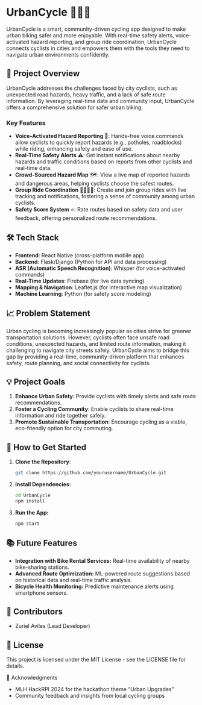# UrbanCycle 🚴‍♀️🌆

UrbanCycle is a smart, community-driven cycling app designed to make urban biking safer and more enjoyable. With real-time safety alerts, voice-activated hazard reporting, and group ride coordination, UrbanCycle connects cyclists in cities and empowers them with the tools they need to navigate urban environments confidently.

## 🚀 Project Overview
UrbanCycle addresses the challenges faced by city cyclists, such as unexpected road hazards, heavy traffic, and a lack of safe route information. By leveraging real-time data and community input, UrbanCycle offers a comprehensive solution for safer urban biking.

### Key Features
- **Voice-Activated Hazard Reporting** 🎤: Hands-free voice commands allow cyclists to quickly report hazards (e.g., potholes, roadblocks) while riding, enhancing safety and ease of use.
- **Real-Time Safety Alerts** ⚠️: Get instant notifications about nearby hazards and traffic conditions based on reports from other cyclists and real-time data.
- **Crowd-Sourced Hazard Map** 🗺️: View a live map of reported hazards and dangerous areas, helping cyclists choose the safest routes.
- **Group Ride Coordination** 🚴‍♂️🚴‍♀️: Create and join group rides with live tracking and notifications, fostering a sense of community among urban cyclists.
- **Safety Score System** ⭐: Rate routes based on safety data and user feedback, offering personalized route recommendations.

## 🛠️ Tech Stack
- **Frontend**: React Native (cross-platform mobile app)
- **Backend**: Flask/Django (Python for API and data processing)
- **ASR (Automatic Speech Recognition)**: Whisper (for voice-activated commands)
- **Real-Time Updates**: Firebase (for live data syncing)
- **Mapping & Navigation**: Leaflet.js (for interactive map visualization)
- **Machine Learning**: Python (for safety score modeling)

## 📈 Problem Statement
Urban cycling is becoming increasingly popular as cities strive for greener transportation solutions. However, cyclists often face unsafe road conditions, unexpected hazards, and limited route information, making it challenging to navigate city streets safely. UrbanCycle aims to bridge this gap by providing a real-time, community-driven platform that enhances safety, route planning, and social connectivity for cyclists.

## 💡 Project Goals
1. **Enhance Urban Safety**: Provide cyclists with timely alerts and safe route recommendations.
2. **Foster a Cycling Community**: Enable cyclists to share real-time information and ride together safely.
3. **Promote Sustainable Transportation**: Encourage cycling as a viable, eco-friendly option for city commuting.

## 🚀 How to Get Started
1. **Clone the Repository**:
   ```bash
   git clone https://github.com/yourusername/UrbanCycle.git
   ```
2. **Install Dependencies:**
   ```bash
   cd UrbanCycle
   npm install
   ```
3. **Run the App:**
   ``` bash
   npm start
   ```

## 📚 Future Features

- **Integration with Bike Rental Services:** Real-time availability of nearby bike-sharing stations.
- **Advanced Route Optimization:** ML-powered route suggestions based on historical data and real-time traffic analysis.
- **Bicycle Health Monitoring:** Predictive maintenance alerts using smartphone sensors.

## 🤝 Contributors

-	Zuriel Aviles (Lead Developer)

## 📄 License

This project is licensed under the MIT License - see the LICENSE file for details.

🌟 Acknowledgments

-	MLH HackRPI 2024 for the hackathon theme “Urban Upgrades”
-	Community feedback and insights from local cycling groups
